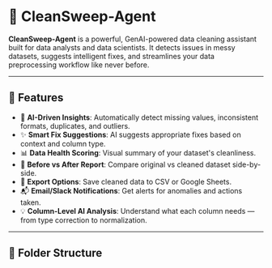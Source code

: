 # 🧹 CleanSweep-Agent

**CleanSweep-Agent** is a powerful, GenAI-powered data cleaning assistant built for data analysts and data scientists. It detects issues in messy datasets, suggests intelligent fixes, and streamlines your data preprocessing workflow like never before.

---

## 🚀 Features

- 🤖 **AI-Driven Insights**: Automatically detect missing values, inconsistent formats, duplicates, and outliers.
- ✨ **Smart Fix Suggestions**: AI suggests appropriate fixes based on context and column type.
- 📊 **Data Health Scoring**: Visual summary of your dataset's cleanliness.
- 📑 **Before vs After Report**: Compare original vs cleaned dataset side-by-side.
- 💾 **Export Options**: Save cleaned data to CSV or Google Sheets.
- 📬 **Email/Slack Notifications**: Get alerts for anomalies and actions taken.
- 💡 **Column-Level AI Analysis**: Understand what each column needs — from type correction to normalization.

---

## 📂 Folder Structure

